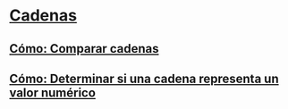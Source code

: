 # [Cadenas](index.md)
## [Cómo: Comparar cadenas](how-to-compare-strings.md)
## [Cómo: Determinar si una cadena representa un valor numérico](how-to-determine-whether-a-string-represents-a-numeric-value.md)
